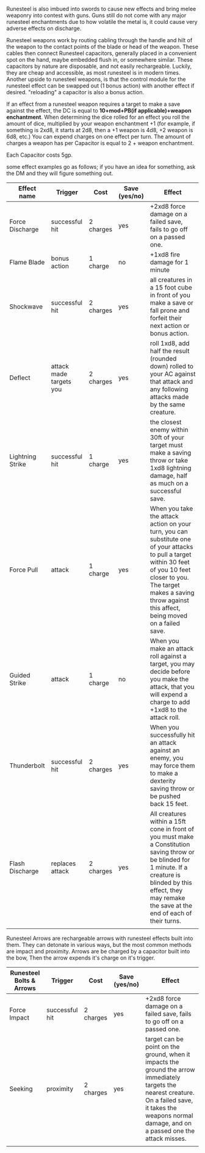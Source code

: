  Runesteel is also imbued into swords to cause new effects and bring melee weaponry into contest with guns. Guns still do not come with any major runesteel enchantments due to how volatile the metal is, it could cause very adverse effects on discharge.

Runesteel weapons work by routing cabling through the handle and hilt of the weapon to the contact points of the blade or head of the weapon. These cables then connect Runesteel capacitors, generally placed in a convenient spot on the hand, maybe embedded flush in, or somewhere similar. These capacitors by nature are disposable, and not easily rechargeable. Luckily, they are cheap and accessible, as most runesteel is in modern times. Another upside to runesteel weapons, is that the control module for the runesteel effect can be swapped out (1 bonus action) with another effect if desired. "reloading" a capacitor is also a bonus action.

If an effect from a runesteel weapon requires a target to make a save against the effect, the DC is equal to **10+mod+PB(if applicable)+weapon enchantment**. When determining the dice rolled for an effect you roll the amount of dice, multiplied by your weapon enchantment +1 (for example, if something is 2xd8, it starts at 2d8, then a +1 weapon is 4d8, +2 weapon is 6d8, etc.) You can expend charges on one effect per turn. The amount of charges a weapon has per Capacitor is equal to 2 + weapon enchantment.

Each Capacitor costs 5gp.

some effect examples go as follows; if you have an idea for something, ask the DM and they will figure something out.


| Effect name      | Trigger                 | Cost      | Save (yes/no) | Effect                                                                                                                                                                                                                                |
| ---------------- | ----------------------- | --------- | ------------- | ------------------------------------------------------------------------------------------------------------------------------------------------------------------------------------------------------------------------------------- |
| Force Discharge  | successful hit          | 2 charges | yes           | +2xd8 force damage on a failed save, fails to go off on a passed one.                                                                                                                                                                 |
| Flame Blade      | bonus action            | 1 charge  | no            | +1xd8 fire damage for 1 minute                                                                                                                                                                                                        |
| Shockwave        | successful hit          | 2 charges | yes           | all creatures in a 15 foot cube in front of you make a save or fall prone and forfeit their next action or bonus action.                                                                                                              |
| Deflect          | attack made targets you | 2 charges | yes           | roll 1xd8, add half the result (rounded down) rolled to your AC against that attack and any following attacks made by the same creature.                                                                                              |
| Lightning Strike | successful hit          | 1 charge  | yes           | the closest enemy within 30ft of your target must make a saving throw or take 1xd8 lightning damage, half as much on a successful save.                                                                                               |
| Force Pull       | attack                  | 1 charge  | yes           | When you take the attack action on your turn, you can substitute one of your attacks to pull a target within 30 feet of you 10 feet closer to you. The target makes a saving throw against this affect, being moved on a failed save. |
| Guided Strike    | attack                  | 1 charge  | no            | When you make an attack roll against a target, you may decide before you make the attack, that you will expend a charge to add +1xd8 to the attack roll.                                                                              |
| Thunderbolt      | successful hit          | 2 charges | yes           | When you successfully hit an attack against an enemy, you may force them to make a dexterity saving throw or be pushed back 15 feet.                                                                                                  |
| Flash Discharge  | replaces attack         | 2 charges | yes           | All creatures within a 15ft cone in front of you must make a Constitution saving throw or be blinded for 1 minute. If a creature is blinded by this effect, they may remake the save at the end of each of their turns.               |
|                  |                         |           |               |                                                                                                                                                                                                                                       |
Runesteel Arrows are rechargeable arrows with runesteel effects built into them. They can detonate in various ways, but the most common methods are impact and proximity. Arrows are be charged by a capacitor built into the bow, Then the arrow expends it's charge on it's trigger. 

| Runesteel Bolts & Arrows | Trigger        | Cost      | Save (yes/no) | Effect                                                                                                                                                                                                         |
| ------------------------ | -------------- | --------- | ------------- | -------------------------------------------------------------------------------------------------------------------------------------------------------------------------------------------------------------- |
| Force Impact             | successful hit | 2 charges | yes           | +2xd8 force damage on a failed save, fails to go off on a passed one.                                                                                                                                          |
| Seeking                  | proximity      | 2 charges | yes           | target can be point on the ground, when it impacts the ground the arrow immediately targets the nearest creature. On a failed save, it takes the weapons normal damage, and on a passed one the attack misses. |
|                          |                |           |               |                                                                                                                                                                                                                |
